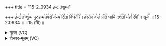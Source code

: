 +++
title = "15-2_0934 इन्द्रं तंशुम्भ"

+++
इ꣢न्द्रं꣣ त꣡ꣳशु꣢म्भ पुरुहन्म꣣न्न꣡व꣢से꣣ य꣡स्य꣢ द्वि꣣ता꣡ वि꣢ध꣣र्त꣡रि꣢। ह꣡स्ते꣢न꣣ व꣢ज्रः꣣ प्र꣡ति꣢ धायि दर्श꣣तो꣢ म꣣हां꣢ दे꣣वो꣡ न सूर्यः꣢꣯ ॥ 15-2:0934 ॥ ॥15 (चि)॥

<details><summary>मूलम् (VC)</summary>

इ꣢न्द्रं꣣ त꣡ꣳ शु꣢म्भ पुरुहन्म꣣न्न꣡व꣢से꣣ य꣡स्य꣢ द्वि꣣ता꣡ वि꣢ध꣣र्त्त꣡रि꣢ । ह꣡स्ते꣢न꣣ व꣢ज्रः꣣ प्र꣡ति꣢ धायि दर्श꣣तो꣢ म꣣हा꣢न् दे꣣वो꣡ न सूर्यः꣢꣯ ॥९३४॥
</details>

<details><summary>विस्वर-मूलम् (VC)</summary>

इन्द्रं तꣳ शुम्भ पुरुहन्मन्नवसे यस्य द्विता विधर्त्तरि । हस्तेन वज्रः प्रति धायि दर्शतो महान् देवो न सूर्यः ॥९३४॥
</details>